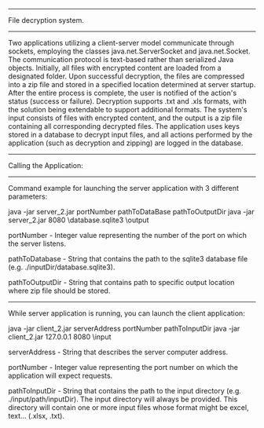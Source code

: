 ______________________
File decryption system.
______________________

Two applications utilizing a client-server model communicate through sockets, employing the classes java.net.ServerSocket and java.net.Socket. The communication protocol is text-based rather than serialized Java objects. Initially, all files with encrypted content are loaded from a designated folder. Upon successful decryption, the files are compressed into a zip file and stored in a specified location determined at server startup. After the entire process is complete, the user is notified of the action's status (success or failure). Decryption supports .txt and .xls formats, with the solution being extendable to support additional formats. The system's input consists of files with encrypted content, and the output is a zip file containing all corresponding decrypted files. The application uses keys stored in a database to decrypt input files, and all actions performed by the application (such as decryption and zipping) are logged in the database.
______________________
Calling the Application:
______________________
Command example for launching the server application with 3 different parameters:

java -jar server_2.jar portNumber pathToDataBase pathToOutputDir
java -jar server_2.jar 8080 \database.sqlite3 \output

portNumber - Integer value representing the number of the port on which the server listens.

pathToDatabase - String that contains the path to the sqlite3 database file (e.g. ./inputDir/database.sqlite3).

pathToOutputDir - String that contains path to specific output location where zip file should be stored.
______________________
While server application is running, you can launch the client application:

java -jar client_2.jar serverAddress portNumber pathToInputDir
java -jar client_2.jar 127.0.0.1 8080 \input

serverAddress - String that describes the server computer address.

portNumber - Integer value representing the port number on which the application will expect requests.

pathToInputDir - String that contains the path to the input directory (e.g. ./input/path/inputDir). The input directory will always be provided. This directory will contain one or more input files whose format might be excel, text… (.xlsx, .txt).
